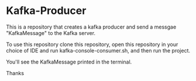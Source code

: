 # Kafka-Producer

This is a repository that creates a kafka producer and send a messgae "KafkaMessage" to the Kafka server.

To use this repository clone this repository, open this repository in your choice of IDE and run kafka-console-consumer.sh,
and then run the project.

You'll see the KafkaMessage printed in the terminal.

Thanks
